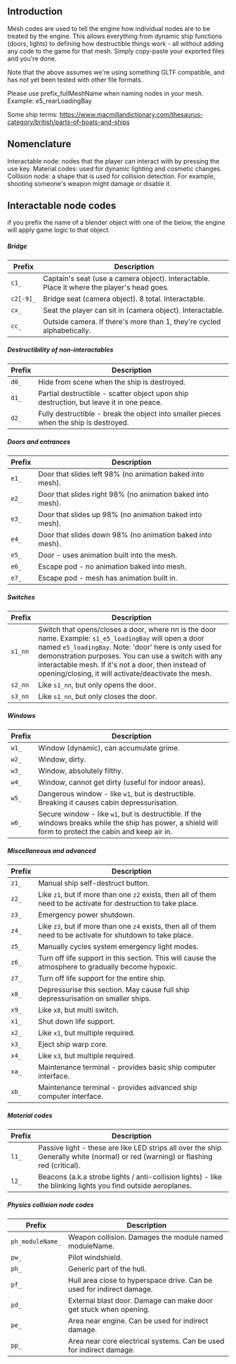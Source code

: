 ## Introduction

Mesh codes are used to tell the engine how individual nodes are to be treated
by the engine. This allows everything from dynamic ship functions (doors,
lights) to defining how destructible things work - all without adding any code
to the game for that mesh. Simply copy-paste your exported files and you're
done.

Note that the above assumes we're using something GLTF compatible, and has not
yet been tested with other file formats.

Please use prefix_fullMeshName when naming nodes in your mesh. Example:
e5_rearLoadingBay

Some ship terms:
https://www.macmillandictionary.com/thesaurus-category/british/parts-of-boats-and-ships

## Nomenclature
Interactable node: nodes that the player can interact with by pressing the use key.
Material codes: used for dynamic lighting and cosmetic changes.
Collision node: a shape that is used for collision detection. For example, shooting someone's weapon might damage or disable it.

## Interactable node codes
if you prefix the name of a blender object with one of the below, the engine
will apply game logic to that object.

##### Bridge
|Prefix|Description
|------|-----------
|`c1_`     | Captain's seat (use a camera object). Interactable. Place it where the player's head goes.
|`c2[-9]_` | Bridge seat (camera object). 8 total. Interactable.
|`cx_`     | Seat the player can sit in  (camera object). Interactable.
|`cc_`     | Outside camera. If there's more than 1, they're cycled alphabetically.

##### Destructibility of non-interactables
|Prefix|Description
|------|-----------
|`d0_`     | Hide from scene when the ship is destroyed.
|`d1_`     | Partial destructible - scatter object upon ship destruction, but leave it in one peace.
|`d2_`     | Fully destructible - break the object into smaller pieces when the ship is destroyed.

##### Doors and entrances
|Prefix|Description
|------|-----------
|`e1_`     | Door that slides left 98% (no animation baked into mesh).
|`e2_`     | Door that slides right 98% (no animation baked into mesh).
|`e3_`     | Door that slides up 98% (no animation baked into mesh).
|`e4_`     | Door that slides down 98% (no animation baked into mesh).
|`e5_`     | Door - uses animation built into the mesh.
|`e6_`     | Escape pod - no animation baked into mesh.
|`e7_`     | Escape pod - mesh has animation built in.

##### Switches
|Prefix|Description
|------|-----------
|`s1_nn`   | Switch that opens/closes a door, where nn is the door name. Example: `s1_e5_loadingBay` will open a door named `e5_loadingBay`. Note: 'door' here is only used for demonstration purposes. You can use a switch with any interactable mesh. If it's not a door, then instead of opening/closing, it will activate/deactivate the mesh.
|`s2_nn`   | Like `s1_nn`, but only opens the door.
|`s3_nn`   | Like `s1_nn`, but only closes the door.

##### Windows
|Prefix|Description
|------|-----------
|`w1_`     | Window (dynamic), can accumulate grime.
|`w2_`     | Window, dirty.
|`w3_`     | Window, absolutely filthy.
|`w4_`     | Window, cannot get dirty (useful for indoor areas).
|`w5_`     | Dangerous window - like `w1`, but is destructible. Breaking it causes cabin depressurisation.
|`w6_`     | Secure window - like `w1`, but is destructible. If the windows breaks while the ship has power, a shield will form to protect the cabin and keep air in.

##### Miscellaneous and advanced
|Prefix|Description
|------|-----------
|`z1_`     | Manual ship self-destruct button.
|`z2_`     | Like `z1`, but if more than one `z2` exists, then all of them need to be activate for destruction to take place.
|`z3_`     | Emergency power shutdown.
|`z4_`     | Like `z3`, but if more than one `z4` exists, then all of them need to be activate for shutdown to take place.
|`z5_`     | Manually cycles system emergency light modes.
|`z6_`     | Turn off life support in this section. This will cause the atmosphere to gradually become hypoxic.
|`z7_`     | Turn off life support for the entire ship.
|`x8_`     | Depressurise this section. May cause full ship depressurisation on smaller ships.
|`x9_`     | Like `x8`, but multi switch.
|`x1_`     | Shut down life support.
|`x2_`     | Like `x1`, but multiple required.
|`x3_`     | Eject ship warp core.
|`x4_`     | Like `x3`, but multiple required.
|`xa_`     | Maintenance terminal - provides basic ship computer interface.
|`xb_`     | Maintenance terminal - provides advanced ship computer interface.


##### Material codes
|Prefix|Description
|------|-----------
|`l1_`     | Passive light - these are like LED strips all over the ship. Generally white (normal) or red (warning) or flashing red (critical).
|`l2_`     | Beacons (a.k.a strobe lights / anti-collision lights) - like the blinking lights you find outside aeroplanes.

##### Physics collision node codes
|Prefix|Description
|------|-----------
|`ph_moduleName_`  | Weapon collision. Damages the module named moduleName.
|`pw_`             | Pilot windshield.
|`ph_`             | Generic part of the hull.
|`pf_`             | Hull area close to hyperspace drive. Can be used for indirect damage.
|`pd_`             | External blast door. Damage can make door get stuck when opening.
|`pe_`             | Area near engine. Can be used for indirect damage.
|`pp_`             | Area near core electrical systems. Can be used for indirect damage.
